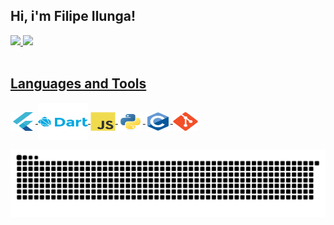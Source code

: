 ## Hi, i'm Filipe Ilunga!
 <div>
  <a href="https://github.com/FilipeIlunga">
  <img height="180em" src="https://github-readme-stats.vercel.app/api?username=filipeilunga&show_icons=true&theme=dracula&include_all_commits=true&count_private=true"/>
  <img height="180em" src="https://github-readme-stats.vercel.app/api/top-langs/?username=filipeilunga&layout=compact&langs_count=16&theme=dracula"/>
  
</div>

<div style="display: inline_block"><br>
 <h2>Languages and Tools</h2>
  <img align="center" alt="Flutter" height="30" width="40" src="https://github.com/devicons/devicon/blob/master/icons/flutter/flutter-original.svg">
  <img align="center" alt="Dart" height="60" width="80" src="https://github.com/devicons/devicon/blob/master/icons/dart/dart-plain-wordmark.svg">
  <img align="center" alt="JavaScript" height="30" width="40" src="https://github.com/devicons/devicon/blob/master/icons/javascript/javascript-original.svg">
  <img align="center" alt="Python" height="30" width="40" src="https://raw.githubusercontent.com/devicons/devicon/master/icons/python/python-original.svg">
  <img align="center" alt="C" height="30" width="40" src="https://github.com/devicons/devicon/blob/master/icons/c/c-original.svg">
  <img align="center" alt="Git" height="30" width="40" src="https://github.com/devicons/devicon/blob/master/icons/git/git-original.svg">
 
</div>

<div> 
 
   ![Snake animation](https://github.com/filipeilunga/filipeilunga/blob/output/github-contribution-grid-snake.svg)
 
</div>
